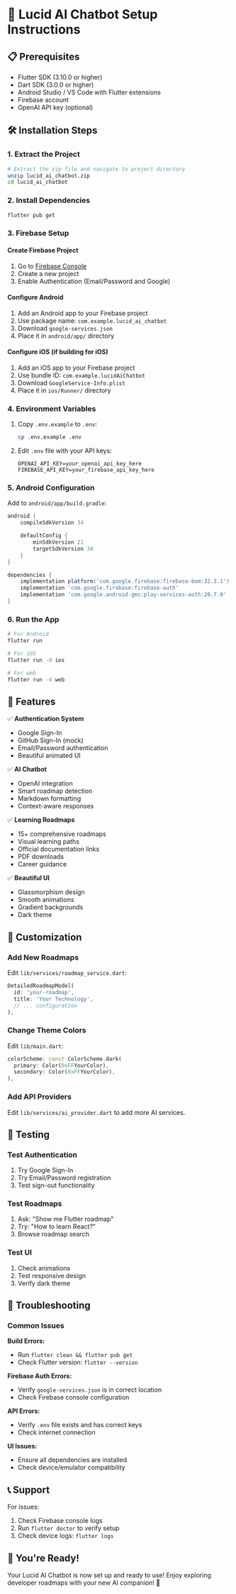 # 🚀 Lucid AI Chatbot Setup Instructions

## 📋 Prerequisites

- Flutter SDK (3.10.0 or higher)
- Dart SDK (3.0.0 or higher)
- Android Studio / VS Code with Flutter extensions
- Firebase account
- OpenAI API key (optional)

## 🛠️ Installation Steps

### 1. Extract the Project
```bash
# Extract the zip file and navigate to project directory
unzip lucid_ai_chatbot.zip
cd lucid_ai_chatbot
```

### 2. Install Dependencies
```bash
flutter pub get
```

### 3. Firebase Setup

#### Create Firebase Project
1. Go to [Firebase Console](https://console.firebase.google.com)
2. Create a new project
3. Enable Authentication (Email/Password and Google)

#### Configure Android
1. Add an Android app to your Firebase project
2. Use package name: `com.example.lucid_ai_chatbot`
3. Download `google-services.json`
4. Place it in `android/app/` directory

#### Configure iOS (if building for iOS)
1. Add an iOS app to your Firebase project
2. Use bundle ID: `com.example.lucidAiChatbot`
3. Download `GoogleService-Info.plist`
4. Place it in `ios/Runner/` directory

### 4. Environment Variables
1. Copy `.env.example` to `.env`:
   ```bash
   cp .env.example .env
   ```
2. Edit `.env` file with your API keys:
   ```
   OPENAI_API_KEY=your_openai_api_key_here
   FIREBASE_API_KEY=your_firebase_api_key_here
   ```

### 5. Android Configuration
Add to `android/app/build.gradle`:
```gradle
android {
    compileSdkVersion 34

    defaultConfig {
        minSdkVersion 21
        targetSdkVersion 34
    }
}

dependencies {
    implementation platform('com.google.firebase:firebase-bom:32.3.1')
    implementation 'com.google.firebase:firebase-auth'
    implementation 'com.google.android.gms:play-services-auth:20.7.0'
}
```

### 6. Run the App
```bash
# For Android
flutter run

# For iOS
flutter run -d ios

# For web
flutter run -d web
```

## 🎯 Features

✅ **Authentication System**
- Google Sign-In
- GitHub Sign-In (mock)
- Email/Password authentication
- Beautiful animated UI

✅ **AI Chatbot**
- OpenAI integration
- Smart roadmap detection
- Markdown formatting
- Context-aware responses

✅ **Learning Roadmaps**
- 15+ comprehensive roadmaps
- Visual learning paths
- Official documentation links
- PDF downloads
- Career guidance

✅ **Beautiful UI**
- Glassmorphism design
- Smooth animations
- Gradient backgrounds
- Dark theme

## 🔧 Customization

### Add New Roadmaps
Edit `lib/services/roadmap_service.dart`:
```dart
DetailedRoadmapModel(
  id: 'your-roadmap',
  title: 'Your Technology',
  // ... configuration
),
```

### Change Theme Colors
Edit `lib/main.dart`:
```dart
colorScheme: const ColorScheme.dark(
  primary: Color(0xFFYourColor),
  secondary: Color(0xFFYourColor),
),
```

### Add API Providers
Edit `lib/services/ai_provider.dart` to add more AI services.

## 📱 Testing

### Test Authentication
1. Try Google Sign-In
2. Try Email/Password registration
3. Test sign-out functionality

### Test Roadmaps
1. Ask: "Show me Flutter roadmap"
2. Try: "How to learn React?"
3. Browse roadmap search

### Test UI
1. Check animations
2. Test responsive design
3. Verify dark theme

## 🚨 Troubleshooting

### Common Issues

**Build Errors:**
- Run `flutter clean && flutter pub get`
- Check Flutter version: `flutter --version`

**Firebase Auth Errors:**
- Verify `google-services.json` is in correct location
- Check Firebase console configuration

**API Errors:**
- Verify `.env` file exists and has correct keys
- Check internet connection

**UI Issues:**
- Ensure all dependencies are installed
- Check device/emulator compatibility

## 📞 Support

For issues:
1. Check Firebase console logs
2. Run `flutter doctor` to verify setup
3. Check device logs: `flutter logs`

## 🎉 You're Ready!

Your Lucid AI Chatbot is now set up and ready to use! Enjoy exploring developer roadmaps with your new AI companion! 🚀
